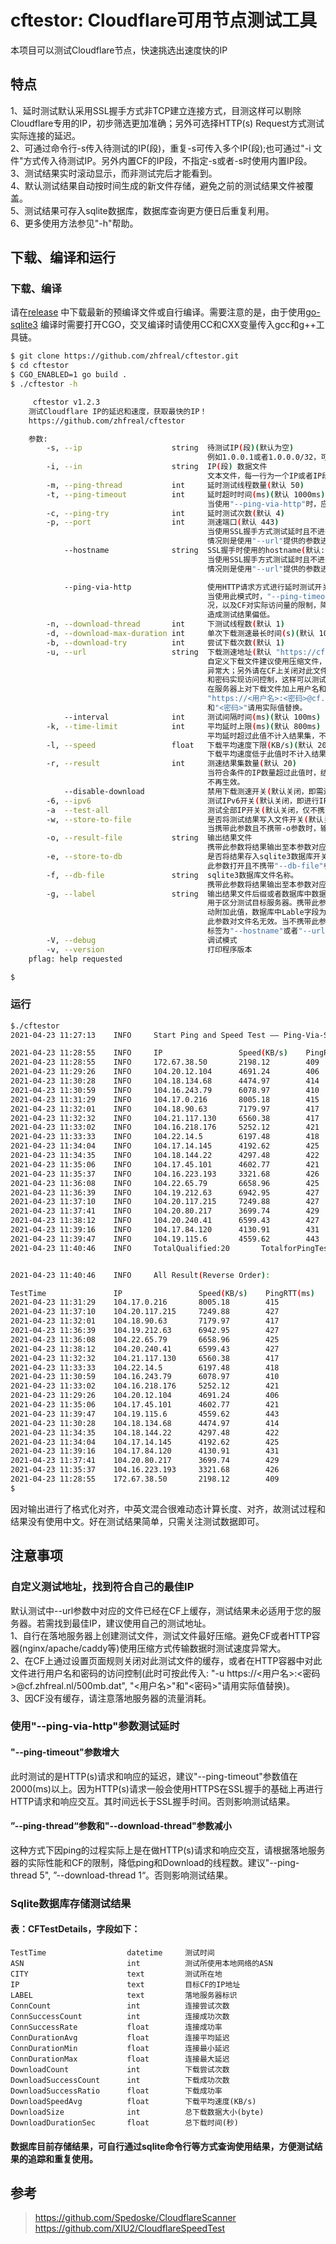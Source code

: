 # cftestor:  Cloudflare可用节点测试工具

本项目可以测试Cloudflare节点，快速挑选出速度快的IP
## 特点
1、延时测试默认采用SSL握手方式非TCP建立连接方式，目测这样可以剔除Cloudflare专用的IP，初步筛选更加准确；另外可选择HTTP(s) Request方式测试实际连接的延迟。<br>
2、可通过命令行-s传入待测试的IP(段)，重复-s可传入多个IP(段);也可通过"-i 文件"方式传入待测试IP。另外内置CF的IP段，不指定-s或者-s时使用内置IP段。<br>
3、测试结果实时滚动显示，而非测试完后才能看到。<br>
4、默认测试结果自动按时间生成的新文件存储，避免之前的测试结果文件被覆盖。<br>
5、测试结果可存入sqlite数据库，数据库查询更方便日后重复利用。<br>
6、更多使用方法参见"-h"帮助。<br>

## 下载、编译和运行

### 下载、编译

请在[release](https://github.com/XIU2/CloudflareSpeedTest/releases)
中下载最新的预编译文件或自行编译。需要注意的是，由于使用[go-sqlite3](https://github.com/mattn/go-sqlite3)
编译时需要打开CGO，交叉编译时请使用CC和CXX变量传入gcc和g++工具链。
```bash
$ git clone https://github.com/zhfreal/cftestor.git
$ cd cftestor
$ CGO_ENABLED=1 go build .
$ ./cftestor -h

     cftestor v1.2.3
    测试Cloudflare IP的延迟和速度，获取最快的IP！
    https://github.com/zhfreal/cftestor

    参数:
        -s, --ip                    string  待测试IP(段)(默认为空)
                                            例如1.0.0.1或者1.0.0.0/32，可重复使用测试多个IP或者IP段。
        -i, --in                    string  IP(段) 数据文件
                                            文本文件，每一行为一个IP或者IP段。
        -m, --ping-thread           int     延时测试线程数量(默认 50)
        -t, --ping-timeout          int     延时超时时间(ms)(默认 1000ms)
                                            当使用"--ping-via-http"时，应适当加大。
        -c, --ping-try              int     延时测试次数(默认 4)
        -p, --port                  int     测速端口(默认 443)
                                            当使用SSL握手方式测试延时且不进行下载测试时，需要根据此参数测试；其余
                                            情况则是使用"--url"提供的参数进行测试。
            --hostname              string  SSL握手时使用的hostname(默认: "cf.zhfreal.nl")
                                            当使用SSL握手方式测试延时且不进行下载测试时，需要根据此参数测试；其余
                                            情况则是使用"--url"提供的参数进行测试。

            --ping-via-http                 使用HTTP请求方式进行延时测试开关(默认关闭，即使用SSL握手方式测试延时)
                                            当使用此模式时，"--ping-timeout"应适当加大；另外请根据自身服务器的情
                                            况，以及CF对实际访问量的限制，降低--ping-thread值，避免访问量过大，
                                            造成测试结果偏低。
        -n, --download-thread       int     下测试线程数(默认 1)
        -d, --download-max-duration int     单次下载测速最长时间(s)(默认 10s)
        -b, --download-try          int     尝试下载次数(默认 1)
        -u, --url                   string  下载测速地址(默认 "https://cf.zhfreal.nl/500mb.dat")。
                                            自定义下载文件建议使用压缩文件，避免CF或者HTTP容器设置压缩时使测试速度
                                            异常大；另外请在CF上关闭对此文件的缓存或者在服务器上将此文件加上用户名
                                            和密码实现访问控制，这样可以测试经过CF后到实际服务器整个链路的速度。当
                                            在服务器上对下载文件加上用户名和密码的访问控制时，可以如下格式传入url:
                                            "https://<用户名>:<密码>@cf.zhfreal.nl/500mb.dat", "<用户名>"
                                            和"<密码>"请用实际值替换。
            --interval              int     测试间隔时间(ms)(默认 100ms)
        -k, --time-limit            int     平均延时上限(ms)(默认 800ms)
                                            平均延时超过此值不计入结果集，不再进行下载测试。
        -l, --speed                 float   下载平均速度下限(KB/s)(默认 2000KB/s)
                                            下载平均速度低于此值时不计入结果集。
        -r, --result                int     测速结果集数量(默认 20)
                                            当符合条件的IP数量超过此值时，结束测试。但是如果开启"--testall"，此值
                                            不再生效。
            --disable-download              禁用下载测速开关(默认关闭，即需进行下载测试)
        -6, --ipv6                          测试IPv6开关(默认关闭，即进行IPv4测试，仅不携带-i且不携带-s时有效)
        -a  --test-all                      测试全部IP开关(默认关闭，仅不携带-s且不携带-i时有效)
        -w, --store-to-file                 是否将测试结果写入文件开关(默认关闭)
                                            当携带此参数且不携带-o参数时，输出文件名称自动生成。
        -o, --result-file           string  输出结果文件
                                            携带此参数将结果输出至本参数对应的文件。
        -e, --store-to-db                   是否将结果存入sqlite3数据库开关（默认关闭）
                                            此参数打开且不携带"--db-file"参数时，数据库文件默认为"ip.db"。
        -f, --db-file               string  sqlite3数据库文件名称。
                                            携带此参数将结果输出至本参数对应的数据库文件。
        -g, --label                 string  输出结果文件后缀或者数据库中数据记录的标签
                                            用于区分测试目标服务器。携带此参数时，在自动存储文件名模式下，文件名自
                                            动附加此值，数据库中Lable字段为此值。但如果携带"--result-file"时，
                                            此参数对文件名无效。当不携带此参数时，自动结果文件名后缀和数据库记录的
                                            标签为"--hostname"或者"--url"对应的域名。
        -V, --debug                         调试模式
        -v, --version                       打印程序版本
    pflag: help requested

$
```
### 运行
```bash
$./cftestor
2021-04-23 11:27:13    INFO     Start Ping and Speed Test —— Ping-Via-SSL  PingRTTMax(ms):800  SpeedMin(kB/s):2000  ResultLimit:20  PingTestThread:100  SpeedTestThread:1

2021-04-23 11:28:55    INFO     IP                 Speed(KB/s)    PingRTT(ms)    PingSR(%)
2021-04-23 11:28:55    INFO     172.67.38.50       2198.12        409            100.00
2021-04-23 11:29:26    INFO     104.20.12.104      4691.24        406            100.00
2021-04-23 11:30:28    INFO     104.18.134.68      4474.97        414            100.00
2021-04-23 11:30:59    INFO     104.16.243.79      6078.97        410            100.00
2021-04-23 11:31:29    INFO     104.17.0.216       8005.18        415            100.00
2021-04-23 11:32:01    INFO     104.18.90.63       7179.97        417            100.00
2021-04-23 11:32:32    INFO     104.21.117.130     6560.38        417            100.00
2021-04-23 11:33:02    INFO     104.16.218.176     5252.12        421            100.00
2021-04-23 11:33:33    INFO     104.22.14.5        6197.48        418            100.00
2021-04-23 11:34:04    INFO     104.17.14.145      4192.62        425            100.00
2021-04-23 11:34:35    INFO     104.18.144.22      4297.48        422            100.00
2021-04-23 11:35:06    INFO     104.17.45.101      4602.77        421            100.00
2021-04-23 11:35:37    INFO     104.16.223.193     3321.68        426            100.00
2021-04-23 11:36:08    INFO     104.22.65.79       6658.96        425            100.00
2021-04-23 11:36:39    INFO     104.19.212.63      6942.95        427            100.00
2021-04-23 11:37:10    INFO     104.20.117.215     7249.88        427            100.00
2021-04-23 11:37:41    INFO     104.20.80.217      3699.74        429            100.00
2021-04-23 11:38:12    INFO     104.20.240.41      6599.43        427            100.00
2021-04-23 11:39:16    INFO     104.17.84.120      4130.91        431            100.00
2021-04-23 11:39:47    INFO     104.19.115.6       4559.62        443            100.00
2021-04-23 11:40:46    INFO     TotalQualified:20       TotalforPingTest:1518043    TotalPingTested:7207     TotalforSpeedTest:2833     TotalSpeedTested:24


2021-04-23 11:40:46    INFO     All Result(Reverse Order):

TestTime               IP                 Speed(KB/s)    PingRTT(ms)    PingSR(%)
2021-04-23 11:31:29    104.17.0.216       8005.18        415            100.00
2021-04-23 11:37:10    104.20.117.215     7249.88        427            100.00
2021-04-23 11:32:01    104.18.90.63       7179.97        417            100.00
2021-04-23 11:36:39    104.19.212.63      6942.95        427            100.00
2021-04-23 11:36:08    104.22.65.79       6658.96        425            100.00
2021-04-23 11:38:12    104.20.240.41      6599.43        427            100.00
2021-04-23 11:32:32    104.21.117.130     6560.38        417            100.00
2021-04-23 11:33:33    104.22.14.5        6197.48        418            100.00
2021-04-23 11:30:59    104.16.243.79      6078.97        410            100.00
2021-04-23 11:33:02    104.16.218.176     5252.12        421            100.00
2021-04-23 11:29:26    104.20.12.104      4691.24        406            100.00
2021-04-23 11:35:06    104.17.45.101      4602.77        421            100.00
2021-04-23 11:39:47    104.19.115.6       4559.62        443            100.00
2021-04-23 11:30:28    104.18.134.68      4474.97        414            100.00
2021-04-23 11:34:35    104.18.144.22      4297.48        422            100.00
2021-04-23 11:34:04    104.17.14.145      4192.62        425            100.00
2021-04-23 11:39:16    104.17.84.120      4130.91        431            100.00
2021-04-23 11:37:41    104.20.80.217      3699.74        429            100.00
2021-04-23 11:35:37    104.16.223.193     3321.68        426            100.00
2021-04-23 11:28:55    172.67.38.50       2198.12        409            100.00
$
```
因对输出进行了格式化对齐，中英文混合很难动态计算长度、对齐，故测试过程和结果没有使用中文。好在测试结果简单，只需关注测试数据即可。
## 注意事项
### 自定义测试地址，找到符合自己的最佳IP
默认测试中--url参数中对应的文件已经在CF上缓存，测试结果未必适用于您的服务器。若需找到最佳IP，建议使用自己的测试地址。 <br>
1、自行在落地服务器上创建测试文件，测试文件最好压缩。避免CF或者HTTP容器(nginx/apache/caddy等)使用压缩方式传输数据时测试速度异常大。<br>
2、在CF上通过设置页面规则关闭对此测试文件的缓存，或者在HTTP容器中对此文件进行用户名和密码的访问控制(此时可按此传入: "-u https://<用户名>:<密码>@cf.zhfreal.nl/500mb.dat", "<用户名>"和"<密码>"请用实际值替换)。<br>
3、因CF没有缓存，请注意落地服务器的流量消耗。<br>

### 使用"--ping-via-http"参数测试延时
#### "--ping-timeout"参数增大
此时测试的是HTTP(s)请求和响应的延迟，建议"--ping-timeout"参数值在2000(ms)以上。因为HTTP(s)请求一般会使用HTTPS在SSL握手的基础上再进行HTTP请求和响应交互。其时间远长于SSL握手时间。否则影响测试结果。
#### ”--ping-thread“参数和"--download-thread"参数减小
这种方式下因ping的过程实际上是在做HTTP(s)请求和响应交互，请根据落地服务器的实际性能和CF的限制，降低ping和Download的线程数。建议"--ping-thread 5", ”--download-thread 1“。否则影响测试结果。


### Sqlite数据库存储测试结果
#### 表：CFTestDetails，字段如下：
    TestTime                  datetime     测试时间                         
    ASN                       int          测试所使用本地网络的ASN          
    CITY                      text         测试所在地                       
    IP                        text         目标CF的IP地址                   
    LABEL                     text         落地服务器标识                   
    ConnCount                 int          连接尝试次数                     
    ConnSuccessCount          int          连接成功次数                     
    ConnSuccessRate           float        连接成功率                       
    ConnDurationAvg           float        连接平均延迟                     
    ConnDurationMin           float        连接最小延迟                     
    ConnDurationMax           float        连接最大延迟                     
    DownloadCount             int          下载尝试次数                     
    DownloadSuccessCount      int          下载成功次数                     
    DownloadSuccessRatio      float        下载成功率                       
    DownloadSpeedAvg          float        下载平均速度(KB/s)               
    DownloadSize              int          总下载数据大小(byte)             
    DownloadDurationSec       float        总下载时间(秒) 
#### 数据库目前存储结果，可自行通过sqlite命令行等方式查询使用结果，方便测试结果的追踪和重复使用。
## 参考
> https://github.com/Spedoske/CloudflareScanner
> <br>
> https://github.com/XIU2/CloudflareSpeedTest
